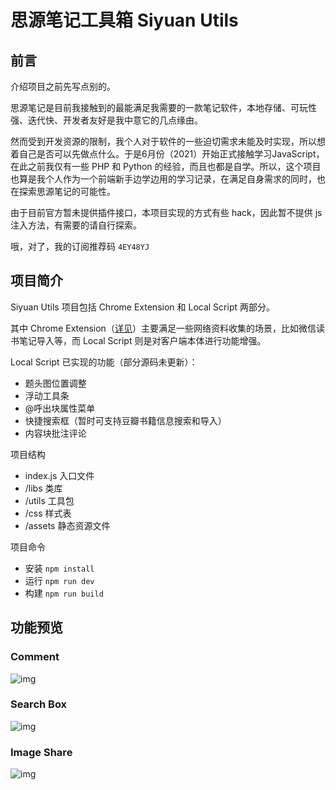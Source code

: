 # 思源笔记工具箱 Siyuan Utils 

## 前言
介绍项目之前先写点别的。

思源笔记是目前我接触到的最能满足我需要的一款笔记软件，本地存储、可玩性强、迭代快、开发者友好是我中意它的几点缘由。

然而受到开发资源的限制，我个人对于软件的一些迫切需求未能及时实现，所以想着自己是否可以先做点什么。于是6月份（2021）开始正式接触学习JavaScript，在此之前我仅有一些 PHP 和 Python 的经验，而且也都是自学。所以，这个项目也算是我个人作为一个前端新手边学边用的学习记录，在满足自身需求的同时，也在探索思源笔记的可能性。

由于目前官方暂未提供插件接口，本项目实现的方式有些 hack，因此暂不提供 js 注入方法，有需要的请自行探索。

哦，对了，我的订阅推荐码 `4EY48YJ`

## 项目简介
Siyuan Utils 项目包括 Chrome Extension 和 Local Script 两部分。

其中 Chrome Extension（[详见](https://github.com/langzhou/siyuan-note/tree/main/chrome-extension)）主要满足一些网络资料收集的场景，比如微信读书笔记导入等，而 Local Script 则是对客户端本体进行功能增强。

Local Script 已实现的功能（部分源码未更新）：
- 题头图位置调整
- 浮动工具条
- @呼出块属性菜单
- 快捷搜索框（暂时可支持豆瓣书籍信息搜索和导入）
- 内容块批注评论

项目结构
- index.js 入口文件
- /libs 类库
- /utils 工具包
- /css 样式表
- /assets 静态资源文件

项目命令
- 安装 `npm install`
- 运行 `npm run dev`
- 构建 `npm run build`
## 功能预览

### Comment

![img](https://raw.githubusercontent.com/langzhou/siyuan-note/main/siyuan-utils/preview/comment-1.png)
### Search Box

![img](https://raw.githubusercontent.com/langzhou/siyuan-note/main/siyuan-utils/preview/searchbox-1.png)

### Image Share
![img](https://raw.githubusercontent.com/langzhou/siyuan-note/main/siyuan-utils/preview/image-share-1.png)
